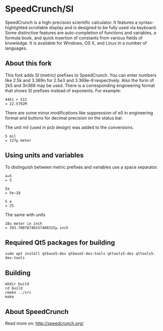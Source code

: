 # SpeedCrunch/SI

SpeedCrunch is a high-precision scientific calculator. It features a syntax-highlighted
scrollable display and is designed to be fully used via keyboard. Some distinctive
features are auto-completion of functions and variables, a formula book, and quick
insertion of constants from various fields of knowledge. It is available for Windows, OS X,
and Linux in a number of languages.

## About this fork
This fork adds SI (metric) prefixes to SpeedCrunch. You can enter numbers like 2.5k and 3.369n for 2.5e3 and 3.369e-9 respectively. Also the form of 2k5 and 3n369 may  be used. There is a corresponding engineering format that shows SI prefixes instead of exponents. For example:

    44k1 × 512
    = 22.5792M

There are some minor modifications like suppression of e0 in engineering format and buttons for decimal precision on the status bar.

The unit mil (used in pcb design) was added to the conversions.

    5 mil
    = 127µ meter


## Using units and variables

To distinguish between metric prefixes and variables use a space separator.

    a=5
    = 5

    5a
    = 5e−18

    5 a
    = 25

The same with units

    10u meter in inch
    = 393.70078740157480315µ inch

## Required Qt5 packages for building

    sudo apt install qtbase5-dev qtbase5-dev-tools qttools5-dev qttools5-dev-tools

## Building

    mkdir build
    cd build
    cmake ../src
    make

## About SpeedCrunch

Read more on: http://speedcrunch.org/
